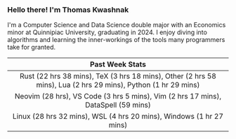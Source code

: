 
### Hello there! I'm Thomas Kwashnak

I'm a Computer Science and Data Science double major with an Economics
minor at Quinnipiac University, graduating in 2024.
I enjoy diving into algorithms and learning the inner-workings of the tools
many programmers take for granted.

| Past Week Stats |
| :---: |
| Rust (22 hrs 38 mins), TeX (3 hrs 18 mins), Other (2 hrs 58 mins), Lua (2 hrs 29 mins), Python (1 hr 29 mins) |
| Neovim (28 hrs), VS Code (3 hrs 5 mins), Vim (2 hrs 17 mins), DataSpell (59 mins) |
| Linux (28 hrs 32 mins), WSL (4 hrs 20 mins), Windows (1 hr 27 mins) |

